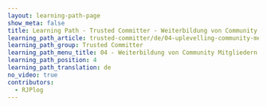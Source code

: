 ```yaml
---
layout: learning-path-page
show_meta: false
title: Learning Path - Trusted Committer - Weiterbildung von Community Mitgliedern
learning_path_article: trusted-committer/de/04-uplevelling-community-members.asciidoc
learning_path_group: Trusted Committer
learning_path_menu_title: 04 - Weiterbildung von Community Mitgliedern
learning_path_position: 4
learning_path_translation: de
no_video: true
contributors:
  - RJPlog
---
```

<!--- This file autogenerated from https://github.com/InnerSourceCommons/InnerSourceLearningPath/blob/master/scripts/generate_learning_path_markdown.js -->